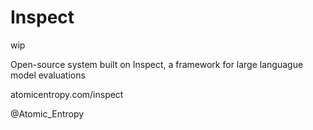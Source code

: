 # Inspect

wip 

Open-source system built on Inspect, a framework for large languague model evaluations

atomicentropy.com/inspect     

@Atomic_Entropy 



